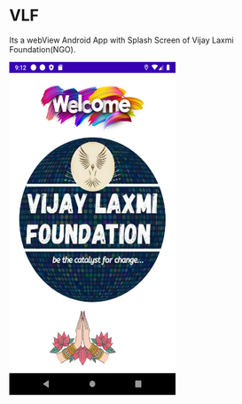 # VLF
Its a webView Android App with Splash Screen of Vijay Laxmi Foundation(NGO).

<img src="/Screenshot_1625758976.png" height="600" width="300"> 
